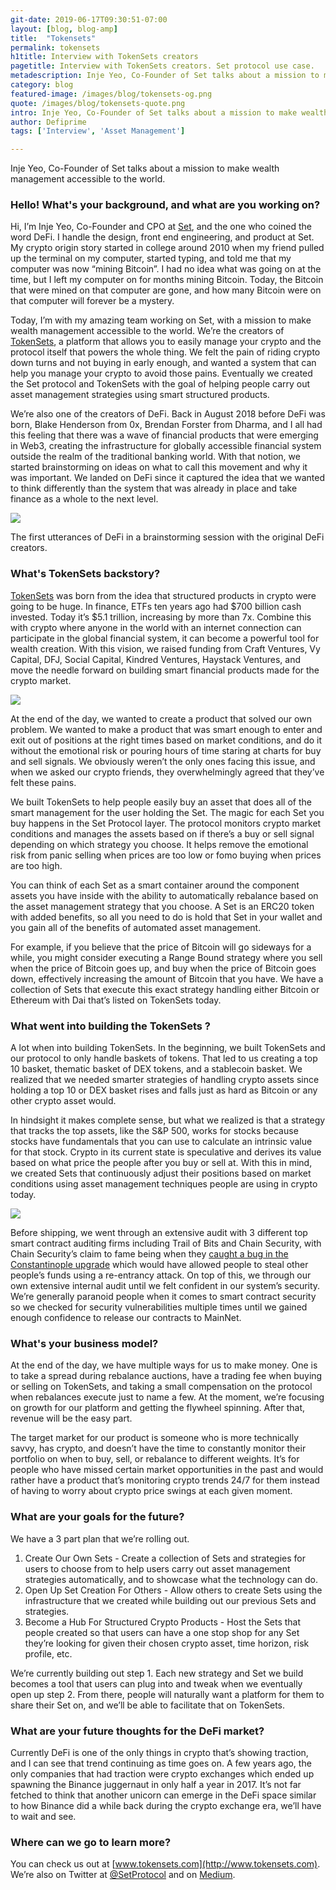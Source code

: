 ```yaml
---
git-date: 2019-06-17T09:30:51-07:00
layout: [blog, blog-amp]
title:  "Tokensets"
permalink: tokensets
h1title: Interview with TokenSets creators
pagetitle: Interview with TokenSets creators. Set protocol use case.
metadescription: Inje Yeo, Co-Founder of Set talks about a mission to make wealth management accessible to the world.  
category: blog
featured-image: /images/blog/tokensets-og.png
quote: /images/blog/tokensets-quote.png
intro: Inje Yeo, Co-Founder of Set talks about a mission to make wealth management accessible to the world.  
author: Defiprime
tags: ['Interview', 'Asset Management']

---
```

Inje Yeo, Co-Founder of Set talks about a mission to make wealth management accessible to the world.  

### Hello! What's your background, and what are you working on?

Hi, I’m Inje Yeo, Co-Founder and CPO at [Set](https://www.setprotocol.com/), and the one who coined the word DeFi. I handle the design, front end engineering, and product at Set. My crypto origin story started in college around 2010 when my friend pulled up the terminal on my computer, started typing, and told me that my computer was now “mining Bitcoin”. I had no idea what was going on at the time, but I left my computer on for months mining Bitcoin. Today, the Bitcoin that were mined on that computer are gone, and how many Bitcoin were on that computer will forever be a mystery.

Today, I’m with my amazing team working on Set, with a mission to make wealth management accessible to the world. We’re the creators of [TokenSets](http://www.tokensets.com), a platform that allows you to easily manage your crypto and the protocol itself that powers the whole thing. We felt the pain of riding crypto down turns and not buying in early enough, and wanted a system that can help you manage your crypto to avoid those pains. Eventually we created the Set protocol and TokenSets with the goal of helping people carry out asset management strategies using smart structured products.

We’re also one of the creators of DeFi. Back in August 2018 before DeFi was born, Blake Henderson from 0x, Brendan Forster from Dharma, and I all had this feeling that there was a wave of financial products that were emerging in Web3, creating the infrastructure for globally accessible financial system outside the realm of the traditional banking world. With that notion, we started brainstorming on ideas on what to call this movement and why it was important. We landed on DeFi since it captured the idea that we wanted to think differently than the system that was already in place and take finance as a whole to the next level.

![](/images/blog/tokensets1.png)

The first utterances of DeFi in a brainstorming session with the original DeFi creators.

### What's TokenSets backstory?

[TokenSets](http://www.tokensets.com) was born from the idea that structured products in crypto were going to be huge. In finance, ETFs ten years ago had $700 billion cash invested. Today it’s $5.1 trillion, increasing by more than 7x. Combine this with crypto where anyone in the world with an internet connection can participate in the global financial system, it can become a powerful tool for wealth creation. With this vision, we raised funding from Craft Ventures, Vy Capital, DFJ, Social Capital, Kindred Ventures, Haystack Ventures, and move the needle forward on building smart financial products made for the crypto market.

![](/images/blog/tokensets2.png)

At the end of the day, we wanted to create a product that solved our own problem. We wanted to make a product that was smart enough to enter and exit out of positions at the right times based on market conditions, and do it without the emotional risk or pouring hours of time staring at charts for buy and sell signals. We obviously weren’t the only ones facing this issue, and when we asked our crypto friends, they overwhelmingly agreed that they’ve felt these pains.

We built TokenSets to help people easily buy an asset that does all of the smart management for the user holding the Set. The magic for each Set you buy happens in the Set Protocol layer. The protocol monitors crypto market conditions and manages the assets based on if there’s a buy or sell signal depending on which strategy you choose. It helps remove the emotional risk from panic selling when prices are too low or fomo buying when prices are too high.

You can think of each Set as a smart container around the component assets you have inside with the ability to automatically rebalance based on the asset management strategy that you choose. A Set is an ERC20 token with added benefits, so all you need to do is hold that Set in your wallet and you gain all of the benefits of automated asset management.

For example, if you believe that the price of Bitcoin will go sideways for a while, you might consider executing a Range Bound strategy where you sell when the price of Bitcoin goes up, and buy when the price of Bitcoin goes down, effectively increasing the amount of Bitcoin that you have. We have a collection of Sets that execute this exact strategy handling either Bitcoin or Ethereum with Dai that’s listed on TokenSets today.

### What went into building the TokenSets ?

A lot when into building TokenSets. In the beginning, we built TokenSets and our protocol to only handle baskets of tokens. That led to us creating a top 10 basket, thematic basket of DEX tokens, and a stablecoin basket. We realized that we needed smarter strategies of handling crypto assets since holding a top 10 or DEX basket rises and falls just as hard as Bitcoin or any other crypto asset would.

In hindsight it makes complete sense, but what we realized is that a strategy that tracks the top assets, like the S&P 500, works for stocks because stocks have fundamentals that you can use to calculate an intrinsic value for that stock. Crypto in its current state is speculative and derives its value based on what price the people after you buy or sell at. With this in mind, we created Sets that continuously adjust their positions based on market conditions using asset management techniques people are using in crypto today.

![](/images/blog/tokensets3.png)

Before shipping, we went through an extensive audit with 3 different top smart contract auditing firms including Trail of Bits and Chain Security, with Chain Security’s claim to fame being when they [caught a bug in the Constantinople upgrade](https://www.coindesk.com/ethereums-constantinople-upgrade-faces-delay-due-to-security-vulnerability) which would have allowed people to steal other people’s funds using a re-entrancy attack. On top of this, we through our own extensive internal audit until we felt confident in our system’s security. We’re generally paranoid people when it comes to smart contract security so we checked for security vulnerabilities multiple times until we gained enough confidence to release our contracts to MainNet.

### What's your business model?

At the end of the day, we have multiple ways for us to make money. One is to take a spread during rebalance auctions, have a trading fee when buying or selling on TokenSets, and taking a small compensation on the protocol when rebalances execute just to name a few. At the moment, we’re focusing on growth for our platform and getting the flywheel spinning. After that, revenue will be the easy part.

The target market for our product is someone who is more technically savvy, has crypto, and doesn’t have the time to constantly monitor their portfolio on when to buy, sell, or rebalance to different weights. It’s for people who have missed certain market opportunities in the past and would rather have a product that’s monitoring crypto trends 24/7 for them instead of having to worry about crypto price swings at each given moment.

### What are your goals for the future?

We have a 3 part plan that we’re rolling out.
1. Create Our Own Sets - Create a collection of Sets and strategies for users to choose from to help users carry out asset management strategies automatically, and to showcase what the technology can do.
2. Open Up Set Creation For Others - Allow others to create Sets using the infrastructure that we created while building out our previous Sets and strategies.
3. Become a Hub For Structured Crypto Products - Host the Sets that people created so that users can have a one stop shop for any Set they’re looking for given their chosen crypto asset, time horizon, risk profile, etc.

We’re currently building out step 1. Each new strategy and Set we build becomes a tool that users can plug into and tweak when we eventually open up step 2. From there, people will naturally want a platform for them to share their Set on, and we’ll be able to facilitate that on TokenSets.

### What are your future thoughts for the DeFi market?

Currently DeFi is one of the only things in crypto that’s showing traction, and I can see that trend continuing as time goes on. A few years ago, the only companies that had traction were crypto exchanges which ended up spawning the Binance juggernaut in only half a year in 2017. It’s not far fetched to think that another unicorn can emerge in the DeFi space similar to how Binance did a while back during the crypto exchange era, we’ll have to wait and see.

### Where can we go to learn more?

You can check us out at [www.tokensets.com](http://www.tokensets.com). We’re also on Twitter at [@SetProtocol](https://twitter.com/SetProtocol) and on [Medium](https://medium.com/set-protocol).

